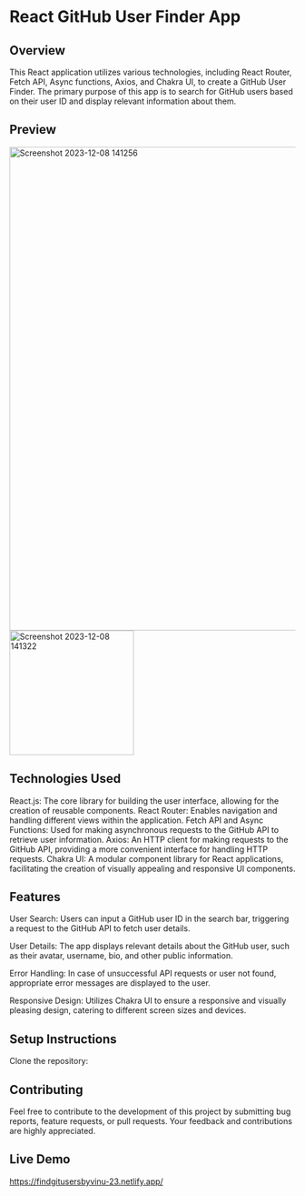 # React GitHub User Finder App

## Overview
This React application utilizes various technologies, including React Router, Fetch API, Async functions, Axios, and Chakra UI, to create a GitHub User Finder. The primary purpose of this app is to search for GitHub users based on their user ID and display relevant information about them.

## Preview
<img width="850" alt="Screenshot 2023-12-08 141256" src="https://github.com/ViNu-23/Git-Finder-React-App/assets/59360964/e3e14eb8-9919-4ed8-8061-a20225ee2bc5">
<img width="219" alt="Screenshot 2023-12-08 141322" src="https://github.com/ViNu-23/Git-Finder-React-App/assets/59360964/acf3c24e-b435-4efb-962b-02dd14515098">

## Technologies Used
React.js: The core library for building the user interface, allowing for the creation of reusable components.
React Router: Enables navigation and handling different views within the application.
Fetch API and Async Functions: Used for making asynchronous requests to the GitHub API to retrieve user information.
Axios: An HTTP client for making requests to the GitHub API, providing a more convenient interface for handling HTTP requests.
Chakra UI: A modular component library for React applications, facilitating the creation of visually appealing and responsive UI components.

## Features
User Search: Users can input a GitHub user ID in the search bar, triggering a request to the GitHub API to fetch user details.

User Details: The app displays relevant details about the GitHub user, such as their avatar, username, bio, and other public information.

Error Handling: In case of unsuccessful API requests or user not found, appropriate error messages are displayed to the user.

Responsive Design: Utilizes Chakra UI to ensure a responsive and visually pleasing design, catering to different screen sizes and devices.

## Setup Instructions
Clone the repository:

## Contributing
Feel free to contribute to the development of this project by submitting bug reports, feature requests, or pull requests. Your feedback and contributions are highly appreciated.

## Live Demo
https://findgitusersbyvinu-23.netlify.app/